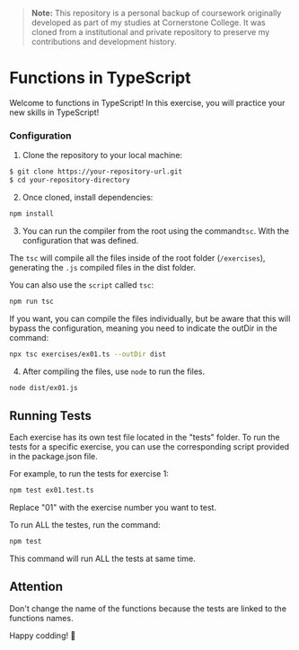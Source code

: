 > **Note:** This repository is a personal backup of coursework originally developed as part of my studies at Cornerstone College. It was cloned from a institutional and private repository to preserve my contributions and development history.

# Functions in TypeScript

Welcome to functions in TypeScript! In this exercise, you will practice your new skills in TypeScript!

### Configuration

1. Clone the repository to your local machine:

```bash
$ git clone https://your-repository-url.git
$ cd your-repository-directory
```

2. Once cloned, install dependencies:

```bash
npm install
```

3. You can run the compiler from the root using the command`tsc`. With the configuration that was defined.

The `tsc` will compile all the files inside of the root folder (`/exercises`), generating the `.js` compiled files in the dist folder.

You can also use the `script` called `tsc`:

```bash
npm run tsc
```

If you want, you can compile the files individually, but be aware that this will bypass the configuration, meaning you need to indicate the outDir in the command:

```bash
npx tsc exercises/ex01.ts --outDir dist
```

4. After compiling the files, use `node` to run the files.

```bash
node dist/ex01.js
```

## Running Tests

Each exercise has its own test file located in the "tests" folder. To run the tests for a specific exercise, you can use the corresponding script provided in the package.json file.

For example, to run the tests for exercise 1:

```bash
npm test ex01.test.ts
```

Replace "01" with the exercise number you want to test.

To run ALL the testes, run the command:

```bash
npm test
```

This command will run ALL the tests at same time.

## Attention

Don't change the name of the functions because the tests are linked to the functions names.

Happy codding! 🎉
